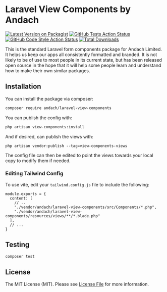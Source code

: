 # Laravel View Components by Andach

[![Latest Version on Packagist](https://img.shields.io/packagist/v/andach/laravel-view-components.svg?style=flat-square)](https://packagist.org/packages/andach/laravel-view-components)
[![GitHub Tests Action Status](https://img.shields.io/github/actions/workflow/status/andach/laravel-view-components/run-tests.yml?branch=main&label=tests&style=flat-square)](https://github.com/andach/laravel-view-components/actions?query=workflow%3Arun-tests+branch%3Amain)
[![GitHub Code Style Action Status](https://img.shields.io/github/actions/workflow/status/andach/laravel-view-components/fix-php-code-style-issues.yml?branch=main&label=code%20style&style=flat-square)](https://github.com/andach/laravel-view-components/actions?query=workflow%3A"Fix+PHP+code+style+issues"+branch%3Amain)
[![Total Downloads](https://img.shields.io/packagist/dt/andach/laravel-view-components.svg?style=flat-square)](https://packagist.org/packages/andach/laravel-view-components)

This is the standard Laravel form components package for Andach Limited. It helps us keep our apps all consistently formatted and branded. It is not likely to be of use to most people in its current state, but has been released open source in the hope that it will help some people learn and understand how to make their own similar packages. 

## Installation

You can install the package via composer:

```bash
composer require andach/laravel-view-components
```

You can publish the config with:

```bash
php artisan view-components:install
```

And if desired, can publish the views with:

```
php artisan vendor:publish --tag=view-components-views
```

The config file can then be edited to point the views towards your local copy to modify them if needed.


### Editing Tailwind Config

To use vite, edit your `tailwind.config.js` file to include the following:

```
module.exports = {
  content: [
    // ..
    "./vendor/andach/laravel-view-components/src/Components/*.php",
    "./vendor/andach/laravel-view-components/resources/views/**/*.blade.php"
  ],
  // ...
}
```

## Testing

```bash
composer test
```

## License

The MIT License (MIT). Please see [License File](LICENSE.md) for more information.
